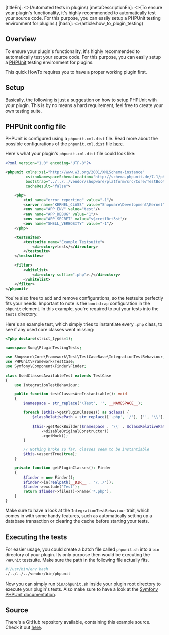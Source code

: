 [titleEn]: <>(Automated tests in plugins)
[metaDescriptionEn]: <>(To ensure your plugin's functionality, it's highly recommended to automatically test your source code. For this purpose, you can easily setup a PHPUnit testing environment for plugins.)
[hash]: <>(article:how_to_plugin_testing)

## Overview

To ensure your plugin's functionality, it's highly recommended to automatically test your source code.
For this purpose, you can easily setup a [PHPUnit](https://phpunit.readthedocs.io/en/8.0/writing-tests-for-phpunit.html) testing environment for plugins.

This quick HowTo requires you to have a proper working plugin first.

## Setup

Basically, the following is just a suggestion on how to setup PHPUnit with your plugin.
This is by no means a hard requirement, feel free to create your own testing suite.

## PHPUnit config file

PHPUnit is configured using a `phpunit.xml.dist` file.
Read more about the possible configurations of the `phpunit.xml.dist` file [here](https://phpunit.readthedocs.io/en/8.0/configuration.html?highlight=.xml).

Here's what your plugin's `phpunit.xml.dist` file could look like:

```xml
<?xml version="1.0" encoding="UTF-8"?>

<phpunit xmlns:xsi="http://www.w3.org/2001/XMLSchema-instance"
         xsi:noNamespaceSchemaLocation="http://schema.phpunit.de/7.1/phpunit.xsd"
         bootstrap="../../../vendor/shopware/platform/src/Core/TestBootstrap.php"
         cacheResult="false">

    <php>
        <ini name="error_reporting" value="-1"/>
        <server name="KERNEL_CLASS" value="Shopware\Development\Kernel"/>
        <env name="APP_ENV" value="test"/>
        <env name="APP_DEBUG" value="1"/>
        <env name="APP_SECRET" value="s$cretf0rt3st"/>
        <env name="SHELL_VERBOSITY" value="-1"/>
    </php>

    <testsuites>
        <testsuite name="Example Testsuite">
            <directory>tests/</directory>
        </testsuite>
    </testsuites>

    <filter>
        <whitelist>
            <directory suffix=".php">./</directory>
        </whitelist>
    </filter>
</phpunit>
```

You're also free to add and remove configurations, so the testsuite perfectly fits your needs.
Important to note is the `bootstrap` configuration in the `phpunit` element.
In this example, you're required to put your tests into the `tests` directory.

Here's an example test, which simply tries to instantiate every `.php` class, to see if any used core classes
went missing:
```php
<?php declare(strict_types=1);

namespace Swag\PluginTestingTests;

use Shopware\Core\Framework\Test\TestCaseBase\IntegrationTestBehaviour;
use PHPUnit\Framework\TestCase;
use Symfony\Component\Finder\Finder;

class UsedClassesAvailableTest extends TestCase
{
    use IntegrationTestBehaviour;

    public function testClassesAreInstantiable(): void
    {
        $namespace = str_replace('\Test', '', __NAMESPACE__);

        foreach ($this->getPluginClasses() as $class) {
            $classRelativePath = str_replace(['.php', '/'], ['', '\\'], $class->getRelativePathname());

            $this->getMockBuilder($namespace . '\\' . $classRelativePath)
                ->disableOriginalConstructor()
                ->getMock();
        }

        // Nothing broke so far, classes seem to be instantiable
        $this->assertTrue(true);
    }

    private function getPluginClasses(): Finder
    {
        $finder = new Finder();
        $finder->in(realpath(__DIR__ . '/../'));
        $finder->exclude('Test');
        return $finder->files()->name('*.php');
    }
}
```

Make sure to have a look at the `IntegrationTestBehaviour` trait, which comes in with some handy features,
such as automatically setting up a database transaction or clearing the cache before starting your tests.

## Executing the tests

For easier usage, you could create a batch file called `phpunit.sh` into a `bin` directory of your plugin.
Its only purpose then would be executing the `PHPUnit` testsuite.
Make sure the path in the following file actually fits.

```sh
#!/usr/bin/env bash
./../../../vendor/bin/phpunit
```

Now you can simply run `bin/phpunit.sh` inside your plugin root directory to execute your plugin's tests.
Also make sure to have a look at the [Symfony PHPUnit documentation](https://symfony.com/doc/current/testing.html).

## Source

There's a GitHub repository available, containing this example source.
Check it out [here](https://github.com/shopware/swag-docs-plugin-testing).
